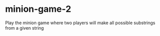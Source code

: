 # minion-game-2
Play the minion game where two players will make all possible substrings from a given string
